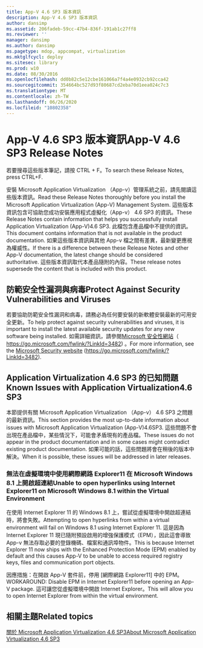 ```yaml
---
title: App-V 4.6 SP3 版本資訊
description: App-V 4.6 SP3 版本資訊
author: dansimp
ms.assetid: 206fadeb-59cc-47b4-836f-191ab1c27ff8
ms.reviewer: ''
manager: dansimp
ms.author: dansimp
ms.pagetype: mdop, appcompat, virtualization
ms.mktglfcycl: deploy
ms.sitesec: library
ms.prod: w10
ms.date: 08/30/2016
ms.openlocfilehash: dd0b82c5e12cbe161066a7f4a4e0932cb92cca42
ms.sourcegitcommit: 354664bc527d93f80687cd2eba70d1eea024c7c3
ms.translationtype: MT
ms.contentlocale: zh-TW
ms.lasthandoff: 06/26/2020
ms.locfileid: "10802358"
---
```

# <span data-ttu-id="158a5-103">App-V 4.6 SP3 版本資訊</span><span class="sxs-lookup"><span data-stu-id="158a5-103">App-V 4.6 SP3 Release Notes</span></span>


<span data-ttu-id="158a5-104">若要搜尋這些版本筆記，請按 CTRL + F。</span><span class="sxs-lookup"><span data-stu-id="158a5-104">To search these Release Notes, press CTRL+F.</span></span>

<span data-ttu-id="158a5-105">安裝 Microsoft Application Virtualization （App-v）管理系統之前，請先閱讀這些版本資訊。</span><span class="sxs-lookup"><span data-stu-id="158a5-105">Read these Release Notes thoroughly before you install the Microsoft Application Virtualization (App-V) Management System.</span></span> <span data-ttu-id="158a5-106">這些版本資訊包含可協助您成功安裝應用程式虛擬化（App-v） 4.6 SP3 的資訊。</span><span class="sxs-lookup"><span data-stu-id="158a5-106">These Release Notes contain information that helps you successfully install Application Virtualization (App-V)4.6 SP3.</span></span> <span data-ttu-id="158a5-107">此檔包含產品檔中不提供的資訊。</span><span class="sxs-lookup"><span data-stu-id="158a5-107">This document contains information that is not available in the product documentation.</span></span> <span data-ttu-id="158a5-108">如果這些版本資訊與其他 App-v 檔之間有差異，最新變更應視為權威性。</span><span class="sxs-lookup"><span data-stu-id="158a5-108">If there is a difference between these Release Notes and other App-V documentation, the latest change should be considered authoritative.</span></span> <span data-ttu-id="158a5-109">這些版本資訊取代本產品隨附的內容。</span><span class="sxs-lookup"><span data-stu-id="158a5-109">These release notes supersede the content that is included with this product.</span></span>

## <span data-ttu-id="158a5-110">防範安全性漏洞與病毒</span><span class="sxs-lookup"><span data-stu-id="158a5-110">Protect Against Security Vulnerabilities and Viruses</span></span>


<span data-ttu-id="158a5-111">若要協助防範安全性漏洞和病毒，請務必為任何要安裝的新軟體安裝最新的可用安全更新。</span><span class="sxs-lookup"><span data-stu-id="158a5-111">To help protect against security vulnerabilities and viruses, it is important to install the latest available security updates for any new software being installed.</span></span> <span data-ttu-id="158a5-112">如需詳細資訊，請參閱[Microsoft 安全性網站](https://go.microsoft.com/fwlink/?LinkId=3482)（ https://go.microsoft.com/fwlink/?LinkId=3482) 。</span><span class="sxs-lookup"><span data-stu-id="158a5-112">For more information, see the [Microsoft Security website](https://go.microsoft.com/fwlink/?LinkId=3482) (https://go.microsoft.com/fwlink/?LinkId=3482).</span></span>

## <span data-ttu-id="158a5-113">Application Virtualization 4.6 SP3 的已知問題</span><span class="sxs-lookup"><span data-stu-id="158a5-113">Known Issues with Application Virtualization4.6 SP3</span></span>


<span data-ttu-id="158a5-114">本節提供有關 Microsoft Application Virtualization （App-v） 4.6 SP3 之問題的最新資訊。</span><span class="sxs-lookup"><span data-stu-id="158a5-114">This section provides the most up-to-date information about issues with Microsoft Application Virtualization (App-V)4.6SP3.</span></span> <span data-ttu-id="158a5-115">這些問題不會出現在產品檔中，某些情況下，可能會矛盾現有的產品檔。</span><span class="sxs-lookup"><span data-stu-id="158a5-115">These issues do not appear in the product documentation and in some cases might contradict existing product documentation.</span></span> <span data-ttu-id="158a5-116">如果可能的話，這些問題將會在稍後的版本中解決。</span><span class="sxs-lookup"><span data-stu-id="158a5-116">When it is possible, these issues will be addressed in later releases.</span></span>

### <span data-ttu-id="158a5-117">無法在虛擬環境中使用網際網路 Explorer11 在 Microsoft Windows 8.1 上開啟超連結</span><span class="sxs-lookup"><span data-stu-id="158a5-117">Unable to open hyperlinks using Internet Explorer11 on Microsoft Windows 8.1 within the Virtual Environment</span></span>

<span data-ttu-id="158a5-118">在使用 Internet Explorer 11 的 Windows 8.1 上，嘗試從虛擬環境中開啟超連結時，將會失敗。</span><span class="sxs-lookup"><span data-stu-id="158a5-118">Attempting to open hyperlinks from within a virtual environment will fail on Windows 8.1 using Internet Explorer 11.</span></span> <span data-ttu-id="158a5-119">這是因為 Internet Explorer 11 現已隨附預設啟用的增強保護模式（EPM），因此這會導致 App-v 無法存取必要的登錄機碼、檔案和通訊埠物件。</span><span class="sxs-lookup"><span data-stu-id="158a5-119">This is because Internet Explorer 11 now ships with the Enhanced Protection Mode (EPM) enabled by default and this causes App-V to be unable to access required registry keys, files and communication port objects.</span></span>

<span data-ttu-id="158a5-120">因應措施：在開啟 App-V 套件前，停用 [網際網路 Explorer11] 中的 EPM。</span><span class="sxs-lookup"><span data-stu-id="158a5-120">WORKAROUND: Disable EPM in Internet Explorer11 before opening an App-V package.</span></span> <span data-ttu-id="158a5-121">這可讓您從虛擬環境中開啟 Internet Explorer。</span><span class="sxs-lookup"><span data-stu-id="158a5-121">This will allow you to open Internet Explorer from within the virtual environment.</span></span>

## <span data-ttu-id="158a5-122">相關主題</span><span class="sxs-lookup"><span data-stu-id="158a5-122">Related topics</span></span>


[<span data-ttu-id="158a5-123">關於 Microsoft Application Virtualization 4.6 SP3</span><span class="sxs-lookup"><span data-stu-id="158a5-123">About Microsoft Application Virtualization 4.6 SP3</span></span>](about-microsoft-application-virtualization-46-sp3.md)

 

 






